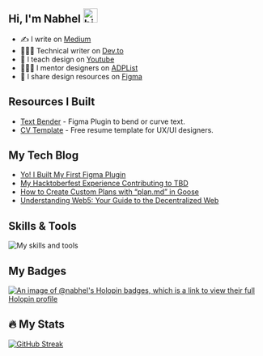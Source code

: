 ## Hi, I'm Nabhel <img src="https://user-images.githubusercontent.com/1303154/88677602-1635ba80-d120-11ea-84d8-d263ba5fc3c0.gif" width="28px" height="28px" alt="hi">

- ✍️ I write on [Medium](https://medium.com/@nabhel)
- 👩🏽‍💻 Technical writer on [Dev.to](https://dev.to/nabhel)
- 🎥 I teach design on [Youtube](https://www.youtube.com/@Nabhel)
- 👩🏽‍🏫 I mentor designers on [ADPList](https://adplist.org/mentors/fortune-nabhel-harmony)
- 🎨 I share design resources on [Figma](https://www.figma.com/@harmonyfortune)



## Resources I Built
- [Text Bender](https://www.figma.com/community/plugin/1432714659139308535/text-bender) - Figma Plugin to bend or curve text.
- [CV Template](https://www.figma.com/community/file/1325426963172673273/resume-template-for-product-designers-ux-ui) - Free resume template for UX/UI designers.

## My Tech Blog
- [Yo! I Built My First Figma Plugin](https://medium.com/@nabhel/yo-i-built-my-first-figma-plugin-7872d9141f58)
- [My Hacktoberfest Experience Contributing to TBD](https://dev.to/nabhel/my-hacktoberfest-experience-contributing-to-tbd-3i6f)
- [How to Create Custom Plans with “plan.md” in Goose](https://dev.to/nabhel/how-to-create-custom-plans-with-planmd-in-goose-25lk)
- [Understanding Web5: Your Guide to the Decentralized Web](https://dev.to/nabhel/understanding-web5-your-guide-to-the-decentralized-web-49m2)

## Skills & Tools

![My skills and tools](https://skillicons.dev/icons?i=js,html,css,python,nodejs,vscode,figma&theme=light&perline=13)

## My Badges

[![An image of @nabhel's Holopin badges, which is a link to view their full Holopin profile](https://holopin.me/nabhel)](https://holopin.io/@nabhel)


## :fire: My Stats

[![GitHub Streak](https://github-readme-streak-stats.herokuapp.com?user=Nabhel%20&theme=whatsapp-dark2&fire=EB5454)](https://git.io/streak-stats) 




